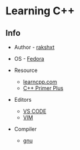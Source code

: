 # **Learning C++**

## Info
- Author - [rakshxt](https://i.pinimg.com/originals/32/6b/92/326b92c6abf815cc8afdf3d8b4b6bcbc.jpg) <br>
- OS     - [Fedora](https://fedoraproject.org/) <br>

- Resource
    -   [learncpp.com](https://www.learncpp.com/) 
    -   [C++ Primer Plus](https://www.amazon.com/Primer-Plus-6th-Developers-Library/dp/0321776402)
- Editors
    -   [VS CODE](https://code.visualstudio.com/)
    -   [VIM](https://www.vim.org/)
- Compiler
    -   [gnu](https://gcc.gnu.org/)
